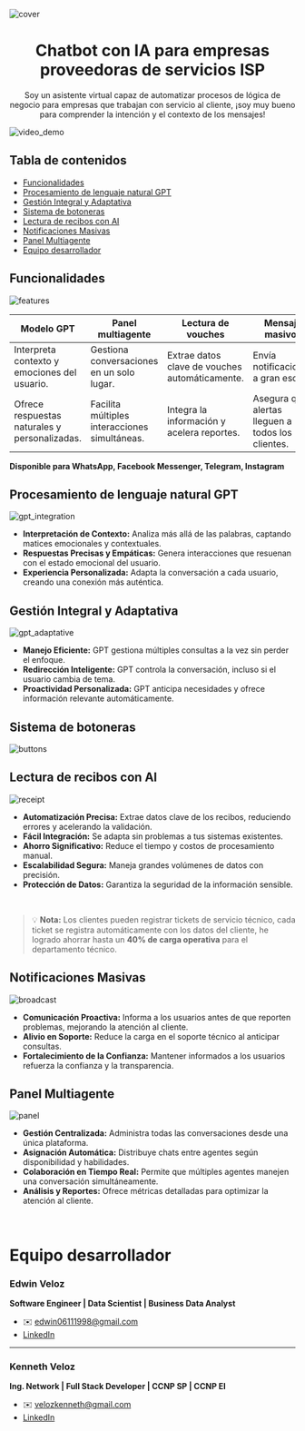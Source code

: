 
![cover](/images/cover.jpg)

<h1 align="center">Chatbot con IA para empresas proveedoras de servicios ISP</h1>

<p align="center">
  Soy un asistente virtual capaz de automatizar procesos de lógica de negocio para empresas que trabajan con servicio al cliente, ¡soy muy bueno para comprender la intención y el contexto de los mensajes!
</p>

![video_demo](/images/video_demo.gif)

## Tabla de contenidos

- [Funcionalidades](#funcionalidades)
- [Procesamiento de lenguaje natural GPT](#procesamiento-de-lenguaje-natural-gpt)
- [Gestión Integral y Adaptativa](#gestión-integral-y-adaptativa)
- [Sistema de botoneras](#sistema-de-botoneras)
- [Lectura de recibos con AI](#lectura-de-recibos-con-ai)
- [Notificaciones Masivas](#notificaciones-masivas)
- [Panel Multiagente](#panel-multiagente)
- [Equipo desarrollador](#equipo-desarrollador)


## Funcionalidades
![features](/images/features.jpg)

| **Modelo GPT**                             | **Panel multiagente**                                  | **Lectura de vouches**                       | **Mensaje masivos**                          | **Notificaciones inteligentes**                        |
| ------------------------------------------ | ----------------------------------------------------- | ------------------------------------------- | --------------------------------------------- | ------------------------------------------------------- |
| Interpreta contexto y emociones del usuario. | Gestiona conversaciones en un solo lugar.             | Extrae datos clave de vouches automáticamente. | Envía notificaciones a gran escala.           | Ofrece recordatorios personalizados.                   |
| Ofrece respuestas naturales y personalizadas. | Facilita múltiples interacciones simultáneas.         | Integra la información y acelera reportes.    | Asegura que alertas lleguen a todos los clientes. | Mejora la experiencia con mensajes precisos.           |


**Disponible para WhatsApp, Facebook Messenger, Telegram, Instagram**

## Procesamiento de lenguaje natural GPT

![gpt_integration](/images/gpt_integration.jpg)

- **Interpretación de Contexto:** Analiza más allá de las palabras, captando matices emocionales y contextuales.
- **Respuestas Precisas y Empáticas:** Genera interacciones que resuenan con el estado emocional del usuario.
- **Experiencia Personalizada:** Adapta la conversación a cada usuario, creando una conexión más auténtica.

## Gestión Integral y Adaptativa

![gpt_adaptative](/images/gpt_adaptative.jpg)

- **Manejo Eficiente:** GPT gestiona múltiples consultas a la vez sin perder el enfoque.
- **Redirección Inteligente:** GPT controla la conversación, incluso si el usuario cambia de tema.
- **Proactividad Personalizada:** GPT anticipa necesidades y ofrece información relevante automáticamente.

## Sistema de botoneras

![buttons](/images/buttons.jpg)

## Lectura de recibos con AI

![receipt](/images/receipt.jpg)

- **Automatización Precisa:** Extrae datos clave de los recibos, reduciendo errores y acelerando la validación.
- **Fácil Integración:** Se adapta sin problemas a tus sistemas existentes.
- **Ahorro Significativo:** Reduce el tiempo y costos de procesamiento manual.
- **Escalabilidad Segura:** Maneja grandes volúmenes de datos con precisión.
- **Protección de Datos:** Garantiza la seguridad de la información sensible.

<br>

> 💡 **Nota:** Los clientes pueden registrar tickets de servicio técnico, cada ticket se registra automáticamente con los datos del cliente, he logrado ahorrar hasta un **40% de carga operativa** para el departamento técnico.

## Notificaciones Masivas

![broadcast](/images/broadcast.jpg)

- **Comunicación Proactiva:** Informa a los usuarios antes de que reporten problemas, mejorando la atención al cliente.
- **Alivio en Soporte:** Reduce la carga en el soporte técnico al anticipar consultas.
- **Fortalecimiento de la Confianza:** Mantener informados a los usuarios refuerza la confianza y la transparencia.


## Panel Multiagente

![panel](/images/panel.jpg)

- **Gestión Centralizada:** Administra todas las conversaciones desde una única plataforma.
- **Asignación Automática:** Distribuye chats entre agentes según disponibilidad y habilidades.
- **Colaboración en Tiempo Real:** Permite que múltiples agentes manejen una conversación simultáneamente.
- **Análisis y Reportes:** Ofrece métricas detalladas para optimizar la atención al cliente.

<br>

# Equipo desarrollador

### Edwin Veloz
**Software Engineer | Data Scientist | Business Data Analyst**

- ✉️ edwin06111998@gmail.com
- [LinkedIn](https://www.linkedin.com/in/edwin-veloz-2153a9137)

---

### Kenneth Veloz
**Ing. Network | Full Stack Developer | CCNP SP | CCNP EI**

- ✉️ velozkenneth@gmail.com
- [LinkedIn](https://www.linkedin.com/in/kenneth-veloz-alburquerque-b7a911172)
